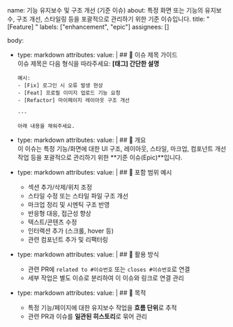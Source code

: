 name: 기능 유지보수 및 구조 개선 (기준 이슈)
about: 특정 화면 또는 기능의 유지보수, 구조 개선, 스타일링 등을 포괄적으로 관리하기 위한 기준 이슈입니다.
title: "[Feature] "
labels: ["enhancement", "epic"]
assignees: []

body:

-   type: markdown
    attributes:
    value: | ## 📝 이슈 제목 가이드  
     이슈 제목은 다음 형식을 따라주세요: **[태그] 간단한 설명**

        예시:
        - [Fix] 로그인 시 오류 발생 현상
        - [Feat] 프로필 이미지 업로드 기능 요청
        - [Refactor] 마이페이지 레이아웃 구조 개선

        ---

        아래 내용을 채워주세요.

-   type: markdown
    attributes:
    value: | ## 📝 개요  
     이 이슈는 특정 기능/화면에 대한 UI 구조, 레이아웃, 스타일, 마크업, 컴포넌트 개선 작업 등을 포괄적으로 관리하기 위한 **기준 이슈(Epic)**입니다.

-   type: markdown
    attributes:
    value: | ## 📌 포함 범위 예시  
     - 섹션 추가/삭제/위치 조정  
     - 스타일 수정 또는 스타일 파일 구조 개선  
     - 마크업 정리 및 시멘틱 구조 반영  
     - 반응형 대응, 접근성 향상  
     - 텍스트/콘텐츠 수정  
     - 인터랙션 추가 (스크롤, hover 등)  
     - 관련 컴포넌트 추가 및 리팩터링

-   type: markdown
    attributes:
    value: | ## 🔗 활용 방식  
     - 관련 PR에 `related to #이슈번호` 또는 `closes #이슈번호`로 연결  
     - 세부 작업은 별도 이슈로 분리하여 이 이슈와 링크로 연결 관리

-   type: markdown
    attributes:
    value: | ## 🎯 목적  
     - 특정 기능/페이지에 대한 유지보수 작업을 **흐름 단위**로 추적  
     - 관련 PR과 이슈를 **일관된 히스토리**로 묶어 관리
